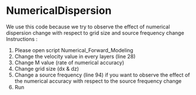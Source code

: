 # NumericalDispersion

We use this code because we try to observe the effect of numerical dispersion change with respect to grid size and source frequency change 
Instructions :
1.	Please open script Numerical_Forward_Modeling
2.	Change the velocity value in every layers (line 28)
3.	Change M value (rate of numerical accuracy)
4.	Change grid size (dx & dz)
5.	Change a source frequency (line 94) if you want to observe the effect of the numerical accuracy with respect to the source frequency change
6.	Run
